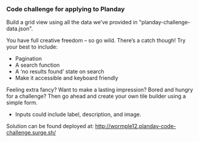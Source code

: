 ### Code challenge for applying to Planday
Build a grid view using all the data we’ve provided in "planday-challenge-data.json".

You have full creative freedom – so go wild. There’s a catch though! Try your best to include:

- Pagination
- A search function
- A ‘no results found’ state on search
- Make it accessible and keyboard friendly

Feeling extra fancy? Want to make a lasting impression? Bored and hungry for a challenge? Then go ahead and create your own tile builder using a simple form.
- Inputs could include label, description, and image.

Solution can be found deployed at: http://wormple12.planday-code-challenge.surge.sh/

